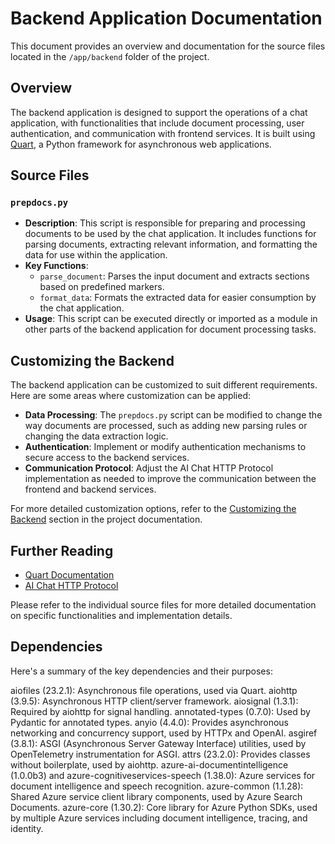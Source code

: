 # Backend Application Documentation

This document provides an overview and documentation for the source files located in the `/app/backend` folder of the project.

## Overview

The backend application is designed to support the operations of a chat application, with functionalities that include document processing, user authentication, and communication with frontend services. It is built using [Quart](https://quart.palletsprojects.com/), a Python framework for asynchronous web applications.

## Source Files

### `prepdocs.py`

- **Description**: This script is responsible for preparing and processing documents to be used by the chat application. It includes functions for parsing documents, extracting relevant information, and formatting the data for use within the application.
- **Key Functions**:
  - `parse_document`: Parses the input document and extracts sections based on predefined markers.
  - `format_data`: Formats the extracted data for easier consumption by the chat application.
- **Usage**: This script can be executed directly or imported as a module in other parts of the backend application for document processing tasks.

## Customizing the Backend

The backend application can be customized to suit different requirements. Here are some areas where customization can be applied:

- **Data Processing**: The `prepdocs.py` script can be modified to change the way documents are processed, such as adding new parsing rules or changing the data extraction logic.
- **Authentication**: Implement or modify authentication mechanisms to secure access to the backend services.
- **Communication Protocol**: Adjust the AI Chat HTTP Protocol implementation as needed to improve the communication between the frontend and backend services.

For more detailed customization options, refer to the [Customizing the Backend](docs/customization.md#customizing-the-backend) section in the project documentation.

## Further Reading

- [Quart Documentation](https://quart.palletsprojects.com/)
- [AI Chat HTTP Protocol](https://aka.ms/chatprotocol)

Please refer to the individual source files for more detailed documentation on specific functionalities and implementation details.

## Dependencies

Here's a summary of the key dependencies and their purposes:

aiofiles (23.2.1): Asynchronous file operations, used via Quart.
aiohttp (3.9.5): Asynchronous HTTP client/server framework.
aiosignal (1.3.1): Required by aiohttp for signal handling.
annotated-types (0.7.0): Used by Pydantic for annotated types.
anyio (4.4.0): Provides asynchronous networking and concurrency support, used by HTTPx and OpenAI.
asgiref (3.8.1): ASGI (Asynchronous Server Gateway Interface) utilities, used by OpenTelemetry instrumentation for ASGI.
attrs (23.2.0): Provides classes without boilerplate, used by aiohttp.
azure-ai-documentintelligence (1.0.0b3) and azure-cognitiveservices-speech (1.38.0): Azure services for document intelligence and speech recognition.
azure-common (1.1.28): Shared Azure service client library components, used by Azure Search Documents.
azure-core (1.30.2): Core library for Azure Python SDKs, used by multiple Azure services including document intelligence, tracing, and identity.